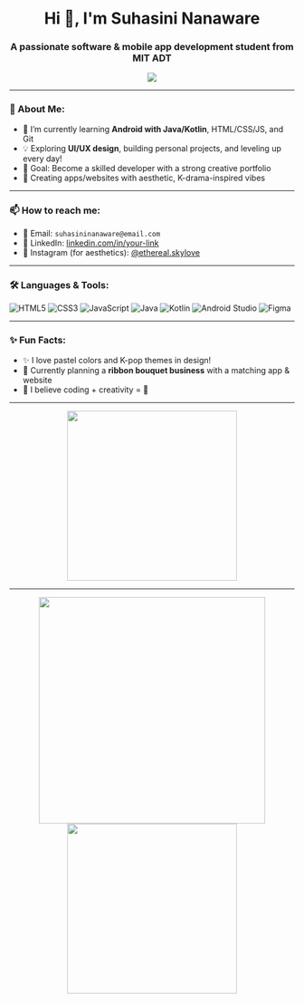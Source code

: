 <h1 align="center">Hi 👋, I'm Suhasini Nanaware</h1>
<h3 align="center">A passionate software & mobile app development student from MIT ADT</h3>

<p align="center">
  <img src="https://readme-typing-svg.herokuapp.com/?lines=Aspiring+App+Developer;Front-End+Web+Developer;Lover+of+K-Drama+Vibes+%F0%9F%8C%9E&center=true&width=500&height=45" />
</p>

---

### 💫 About Me:
- 🌱 I’m currently learning **Android with Java/Kotlin**, HTML/CSS/JS, and Git
- 💡 Exploring **UI/UX design**, building personal projects, and leveling up every day!
- 🎯 Goal: Become a skilled developer with a strong creative portfolio
- 🎨 Creating apps/websites with aesthetic, K-drama-inspired vibes

---

### 📫 How to reach me:
- 📧 Email: `suhasininanaware@email.com`
- 💼 LinkedIn: [linkedin.com/in/your-link](https://linkedin.com)
- 📸 Instagram (for aesthetics): [@ethereal.skylove](https://instagram.com/ethereal.skylove)

---

### 🛠️ Languages & Tools:
![HTML5](https://img.shields.io/badge/HTML5-E34F26?style=for-the-badge&logo=html5&logoColor=white)
![CSS3](https://img.shields.io/badge/CSS3-1572B6?style=for-the-badge&logo=css3&logoColor=white)
![JavaScript](https://img.shields.io/badge/JavaScript-F7DF1E?style=for-the-badge&logo=javascript&logoColor=black)
![Java](https://img.shields.io/badge/Java-ED8B00?style=for-the-badge&logo=java&logoColor=white)
![Kotlin](https://img.shields.io/badge/Kotlin-0095D5?style=for-the-badge&logo=kotlin&logoColor=white)
![Android Studio](https://img.shields.io/badge/Android%20Studio-3DDC84?style=for-the-badge&logo=android-studio&logoColor=white)
![Figma](https://img.shields.io/badge/Figma-F24E1E?style=for-the-badge&logo=figma&logoColor=white)

---

### ✨ Fun Facts:
- ✨ I love pastel colors and K-pop themes in design!
- 💭 Currently planning a **ribbon bouquet business** with a matching app & website
- 🧠 I believe coding + creativity = 💖

---

<p align="center">
  <img src="https://media.giphy.com/media/26tn33aiTi1jkl6H6/giphy.gif" width="300"/>
</p>

---

<p align="center">
  <img src="https://github-readme-stats.vercel.app/api?username=SuhasiniNanaware&show_icons=true&theme=radical" width="400">
  <img src="https://github-readme-stats.vercel.app/api/top-langs/?username=SuhasiniNanaware&layout=compact&theme=radical" width="300">
</p>
